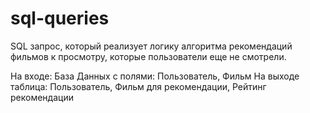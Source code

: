# sql-queries

SQL запрос, который реализует логику алгоритма рекомендаций фильмов к просмотру, которые пользователи еще не смотрели.

На входе: База Данных с полями: Пользователь, Фильм
На выходе таблица: Пользователь, Фильм для рекомендации, Рейтинг рекомендации
